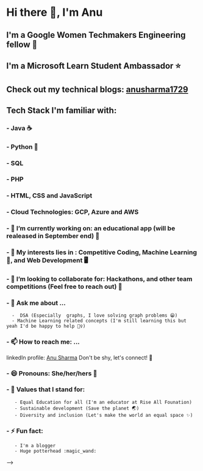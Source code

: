 # Hi there 👋, I'm Anu
## I'm a Google Women Techmakers Engineering fellow 🤩
## I'm a Microsoft Learn Student Ambassador ⭐
## Check out my technical blogs: [anusharma1729](https://dev.to/anusharma1729)

## Tech Stack I'm familiar with:
### - Java ☕
### - Python 🐍
### - SQL 
### - PHP
### - HTML, CSS and JavaScript
### - Cloud Technologies: GCP, Azure and AWS



### - 🔭 I’m currently working on: an educational app (will be realeased in September end) 👀
### - 🌱 My interests lies in : Competitive Coding, Machine Learning 🤖, and Web Development 🖥️
### - 👯 I’m looking to collaborate for: Hackathons, and other team competitions (Feel free to reach out) 🤗 
### - 💬 Ask me about ...
      -  DSA (Especially  graphs, I love solving graph problems 😁)
      - Machine Learning related concepts (I'm still learning this but yeah I'd be happy to help 🤷‍♀️)
### - 📫 How to reach me: ...
  linkedIn profile: [Anu Sharma](https://www.linkedin.com/in/anu-sharma-2002/) Don't be shy, let's connect! 🤝
### - 😄 Pronouns: She/her/hers 👧
### - 💪 Values that I stand for:
       - Equal Education for all (I'm an educator at Rise All Founation)
       - Sustainable development (Save the planet 🌏)
       - Diversity and inclusion (Let's make the world an equal space ✨)
### - ⚡ Fun fact:
       - I'm a blogger
       - Huge potterhead :magic_wand:
-->
 
